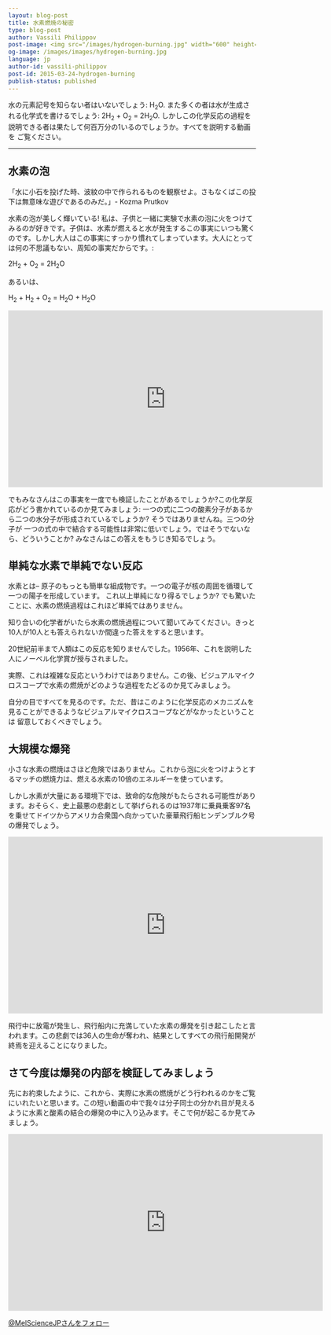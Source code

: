 ```yaml
---
layout: blog-post
title: 水素燃焼の秘密
type: blog-post
author: Vassili Philippov
post-image: <img src="/images/hydrogen-burning.jpg" width="600" height="369" alt="水素燃焼の秘密">
og-image: /images/images/hydrogen-burning.jpg
language: jp
author-id: vassili-philippov
post-id: 2015-03-24-hydrogen-burning
publish-status: published
---
```

水の元素記号を知らない者はいないでしょう: H<sub>2</sub>O. また多くの者は水が生成される化学式を書けるでしょう: 2H<sub>2</sub> + O<sub>2</sub> = 2H<sub>2</sub>O. 
しかしこの化学反応の過程を説明できる者は果たして何百万分の1いるのでしょうか。すべてを説明する動画を ご覧ください。
<!-- more -->

---

## 水素の泡

「水に小石を投げた時、波紋の中で作られるものを観察せよ。さもなくばこの投下は無意味な遊びであるのみだ。」-  Kozma Prutkov

水素の泡が美しく輝いている! 私は、子供と一緒に実験で水素の泡に火をつけてみるのが好きです。子供は、水素が燃えると水が発生するこの事実にいつも驚くのです。しかし大人はこの事実にすっかり慣れてしまっています。大人にとっては何の不思議もない、周知の事実だからです。:

2H<sub>2</sub> + O<sub>2</sub> = 2H<sub>2</sub>O

あるいは、

H<sub>2</sub> + H<sub>2</sub> + O<sub>2</sub> = H<sub>2</sub>O + H<sub>2</sub>O

<iframe width="640" height="360" src="http://www.youtube.com/embed/RuXXLjpc67c?rel=0" frameborder="0" allowfullscreen></iframe>
<br>

でもみなさんはこの事実を一度でも検証したことがあるでしょうか?この化学反応がどう書かれているのか見てみましょう: 一つの式に二つの酸素分子があるから二つの水分子が形成されているでしょうか? そうではありませんね。三つの分子が 一つの式の中で結合する可能性は非常に低いでしょう。ではそうでないなら、どういうことか? みなさんはこの答えをもうじき知るでしょう。

## 単純な水素で単純でない反応

水素とは– 原子のもっとも簡単な組成物です。一つの電子が核の周囲を循環して一つの陽子を形成しています。 これ以上単純になり得るでしょうか? でも驚いたことに、水素の燃焼過程はこれほど単純ではありません。

知り合いの化学者がいたら水素の燃焼過程について聞いてみてください。きっと10人が10人とも答えられないか間違った答えをすると思います。

20世紀前半まで人類はこの反応を知りませんでした。1956年、これを説明した人にノーベル化学賞が授与されました。 


実際、これは複雑な反応というわけではありません。この後、ビジュアルマイクロスコープで水素の燃焼がどのような過程をたどるのか見てみましょう。 

自分の目ですべてを見るのです。ただ、昔はこのように化学反応のメカニズムを見ることができるようなビジュアルマイクロスコープなどがなかったということは 留意しておくべきでしょう。

## 大規模な爆発

小さな水素の燃焼はさほど危険ではありません。これから泡に火をつけようとするマッチの燃焼力は、燃える水素の10倍のエネルギーを使っています。

しかし水素が大量にある環境下では、致命的な危険がもたらされる可能性があります。おそらく、史上最悪の悲劇として挙げられるのは1937年に乗員乗客97名を乗せてドイツからアメリカ合衆国へ向かっていた豪華飛行船ヒンデンブルク号の爆発でしょう。

<iframe width="640" height="360" src="http://www.youtube.com/embed/Q7utL5HonSw?rel=0&start=98" frameborder="0" allowfullscreen></iframe>

飛行中に放電が発生し、飛行船内に充満していた水素の爆発を引き起こしたと言われます。この悲劇では36人の生命が奪われ、結果としてすべての飛行船開発が終焉を迎えることになりました。

## さて今度は爆発の内部を検証してみましょう

先にお約束したように、これから、実際に水素の燃焼がどう行われるのかをご覧にいれたいと思います。この短い動画の中で我々は分子同士の分かれ目が見えるように水素と酸素の結合の爆発の中に入り込みます。そこで何が起こるか見てみましょう。

<iframe width="640" height="360" src="http://www.youtube.com/embed/YuqA_uojSJ4?rel=0" frameborder="0" allowfullscreen></iframe>

<br/>

<!-- Begin Twitter follow -->
<a href="https://twitter.com/MelScienceJP" class="twitter-follow-button" data-show-count="false" data-lang="ja" data-size="large">@MelScienceJPさんをフォロー</a>
<script>!function(d,s,id){var js,fjs=d.getElementsByTagName(s)[0],p=/^http:/.test(d.location)?'http':'https';if(!d.getElementById(id)){js=d.createElement(s);js.id=id;js.src=p+'://platform.twitter.com/widgets.js';fjs.parentNode.insertBefore(js,fjs);}}(document, 'script', 'twitter-wjs');</script>
<!-- End Twitter follow -->
